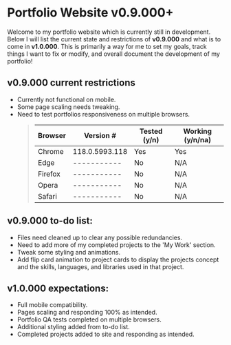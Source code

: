 # Portfolio Website v0.9.000+

Welcome to my portfolio website which is currently still in development. Below I will list the current state and restrictions of **v0.9.000** and what is to come in **v1.0.000**. This is primarily a way for me to set my goals, track things I want to fix or modify, and overall document the development of my portfolio!

## v0.9.000 current restrictions

-   Currently not functional on mobile.
-   Some page scaling needs tweaking.
-   Need to test portfolios responsiveness on multiple browsers.
    > | Browser | Version #      | Tested (y/n) | Working (y/n/na) |
    > | ------- | -------------- | ------------ | ---------------- |
    > | Chrome  | 118.0.5993.118 | Yes          | Yes              |
    > | Edge    | -----------    | No           | N/A              |
    > | Firefox | -----------    | No           | N/A              |
    > | Opera   | -----------    | No           | N/A              |
    > | Safari  | -----------    | No           | N/A              |

## v0.9.000 to-do list:

-   Files need cleaned up to clear any possible redundancies.
-   Need to add more of my completed projects to the 'My Work' section.
-   Tweak some styling and animations.
-   Add flip card animation to project cards to display the projects concept and the skills, languages, and libraries used in that project.

## v1.0.000 expectations:

-   Full mobile compatibility.
-   Pages scaling and responding 100% as intended.
-   Portfolio QA tests completed on multiple browsers.
-   Additional styling added from to-do list.
-   Completed projects added to site and responding as intended.
